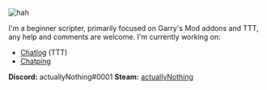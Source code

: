 ![hah](https://emoji.gg/assets/emoji/5139-dog-smile.png)

I'm a beginner scripter, primarily focused on Garry's Mod addons and TTT, any help and comments are welcome. I'm currently working on:
* [Chatlog](https://github.com/actuallyNothing/chatlog/) (TTT)
* [Chatping](https://github.com/actuallyNothing/chatping/)

**Discord:** actuallyNothing#0001
**Steam:** [actuallyNothing](https://steamcommunity.com/id/actuallyNothing)
